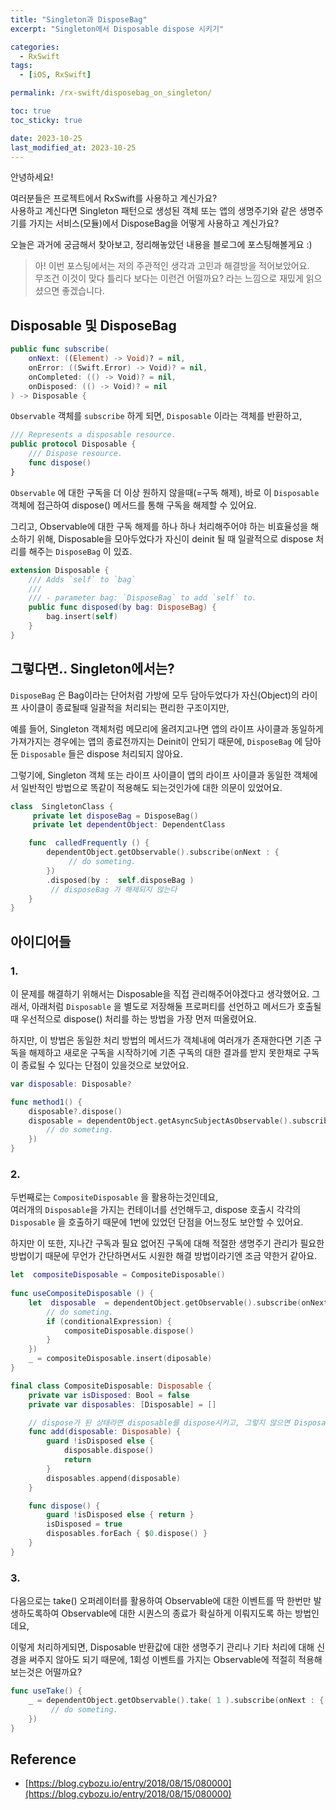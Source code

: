 ```yaml
---
title: "Singleton과 DisposeBag"
excerpt: "Singleton에서 Disposable dispose 시키기"

categories:
  - RxSwift
tags:
  - [iOS, RxSwift]

permalink: /rx-swift/disposebag_on_singleton/

toc: true
toc_sticky: true

date: 2023-10-25
last_modified_at: 2023-10-25
---
```



안녕하세요!

여러분들은 프로젝트에서 RxSwift를 사용하고 계신가요?  
사용하고 계신다면 Singleton 패턴으로 생성된 객체 또는 앱의 생명주기와 같은 생명주기를 가지는 서비스(모듈)에서 DisposeBag을 어떻게 사용하고 계신가요?

오늘은 과거에 궁금해서 찾아보고, 정리해놓았던 내용을 블로그에 포스팅해볼게요 :)

> 아! 이번 포스팅에서는 저의 주관적인 생각과 고민과 해결방을 적어보았어요.  
 무조건 이것이 맞다 틀리다 보다는 이런건 어떨까요? 라는 느낌으로 재밌게 읽으셨으면 좋겠습니다.

## Disposable 및 DisposeBag

```swift
public func subscribe(
	onNext: ((Element) -> Void)? = nil,
	onError: ((Swift.Error) -> Void)? = nil,
	onCompleted: (() -> Void)? = nil,
	onDisposed: (() -> Void)? = nil
) -> Disposable {
```

`Observable` 객체를 `subscribe` 하게 되면, `Disposable` 이라는 객체를 반환하고,

```swift
/// Represents a disposable resource.
public protocol Disposable {
    /// Dispose resource.
    func dispose()
}
```

`Observable` 에 대한 구독을 더 이상 원하지 않을때(=구독 해제), 바로 이 `Disposable` 객체에 접근하여 dispose() 메서드를 통해 구독을 해제할 수 있어요.

그리고, Observable에 대한 구독 해제를 하나 하나 처리해주어야 하는 비효율성을 해소하기 위해, Disposable을 모아두었다가 자신이 deinit 될 때 일괄적으로 dispose 처리를 해주는 `DisposeBag` 이 있죠.

```swift
extension Disposable {
    /// Adds `self` to `bag`
    ///
    /// - parameter bag: `DisposeBag` to add `self` to.
    public func disposed(by bag: DisposeBag) {
        bag.insert(self)
    }
}
```

## 그렇다면.. Singleton에서는?

`DisposeBag` 은 Bag이라는 단어처럼 가방에 모두 담아두었다가 자신(Object)의 라이프 사이클이 종료될때 일괄적을 처리되는 편리한 구조이지만,

예를 들어, Singleton 객체처럼 메모리에 올려지고나면 앱의 라이프 사이클과 동일하게 가져가지는 경우에는 앱의 종료전까지는 Deinit이 안되기 때문에, `DisposeBag` 에 담아둔 `Disposable` 들은 dispose 처리되지 않아요.

그렇기에, Singleton 객체 또는 라이프 사이클이 앱의 라이프 사이클과 동일한 객체에서 일반적인 방법으로 똑같이 적용해도 되는것인가에 대한 의문이 있었어요.

```swift
class  SingletonClass {
     private let disposeBag = DisposeBag()
     private let dependentObject: DependentClass

    func  calledFrequently () {
        dependentObject.getObservable().subscribe(onNext : {
             // do someting.
        })
        .disposed(by :  self.disposeBag )
         // disposeBag 가 해제되지 않는다
    }
}
```

## 아이디어들

### 1.

이 문제를 해결하기 위해서는 Disposable을 직접 관리해주어야겠다고 생각했어요. 그래서, 아래처럼 `Disposable` 을 별도로 저장해둘 프로퍼티를 선언하고 메서드가 호출될때 우선적으로 dispose() 처리를 하는 방법을 가장 먼저 떠올렸어요.

하지만, 이 방법은 동일한 처리 방법의 메서드가 객체내에 여러개가 존재한다면 기존 구독을 해제하고 새로운 구독을 시작하기에 기존 구독의 대한 결과를 받지 못한채로 구독이 종료될 수 있다는 단점이 있을것으로 보았어요.

```swift
var disposable: Disposable?

func method1() {
    disposable?.dispose()
	disposable = dependentObject.getAsyncSubjectAsObservable().subscribe(onNext : {
		// do someting.
	})
}
```

### 2.

두번째로는 `CompositeDisposable` 을 활용하는것인데요,  
여러개의 `Disposable`을 가지는 컨테이너를 선언해두고, dispose 호출시 각각의 `Disposable` 을 호출하기 때문에 1번에 있었던 단점을 어느정도 보안할 수 있어요.

하지만 이 또한, 지나간 구독과 필요 없어진 구독에 대해 적절한 생명주기 관리가 필요한 방법이기 때문에 무언가 간단하면서도 시원한 해결 방법이라기엔 조금 약한거 같아요.

```swift
let  compositeDisposable = CompositeDisposable()
    
func useCompositeDisposable () {
    let  disposable  = dependentObject.getObservable().subscribe(onNext : {
        // do someting.
        if (conditionalExpression) {
            compositeDisposable.dispose()
        }
    })
    _ = compositeDisposable.insert(diposable)
}
```

```swift
final class CompositeDisposable: Disposable {
    private var isDisposed: Bool = false
    private var disposables: [Disposable] = []

    // dispose가 된 상태라면 disposable를 dispose시키고, 그렇지 않으면 Disposable를 추가.
    func add(disposable: Disposable) {
        guard !isDisposed else {
            disposable.dispose()
            return
        }
        disposables.append(disposable)
    }

    func dispose() {
        guard !isDisposed else { return }
        isDisposed = true
        disposables.forEach { $0.dispose() }
    }
}
```


### 3.

다음으로는 take() 오퍼레이터를 활용하여 Observable에 대한 이벤트를 딱 한번만 발생하도록하여 Observable에 대한 시퀀스의 종료가 확실하게 이뤄지도록 하는 방법인데요,

이렇게 처리하게되면, Disposable 반환값에 대한 생명주기 관리나 기타 처리에 대해 신경을 써주지 않아도 되기 때문에, 1회성 이벤트를 가지는 Observable에 적절히 적용해보는것은 어떨까요?

```swift
func useTake() {
    _ = dependentObject.getObservable().take( 1 ).subscribe(onNext : {
         // do someting.
    })
}

```

## Reference

- [https://blog.cybozu.io/entry/2018/08/15/080000](https://blog.cybozu.io/entry/2018/08/15/080000)